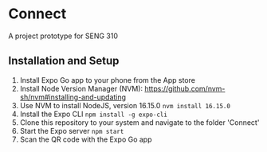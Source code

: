 # Connect

A project prototype for SENG 310

## Installation and Setup

1. Install Expo Go app to your phone from the App store
2. Install Node Version Manager (NVM): https://github.com/nvm-sh/nvm#installing-and-updating
3. Use NVM to install NodeJS, version 16.15.0
    `nvm install 16.15.0`
4. Install the Expo CLI
    `npm install -g expo-cli`
5. Clone this repository to your system and navigate to the folder 'Connect'
6. Start the Expo server
    `npm start`
7. Scan the QR code with the Expo Go app
